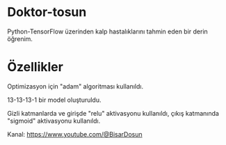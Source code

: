 # Doktor-tosun
Python-TensorFlow üzerinden kalp hastalıklarını tahmin eden bir derin öğrenim.

# Özellikler
Optimizasyon için "adam" algoritması kullanıldı.

13-13-13-1 bir model oluşturuldu.

Gizli katmanlarda ve girişde "relu" aktivasyonu kullanıldı, çıkış katmanında "sigmoid" aktivasyonu kullanıldı.

Kanal: https://www.youtube.com/@BisarDosun
